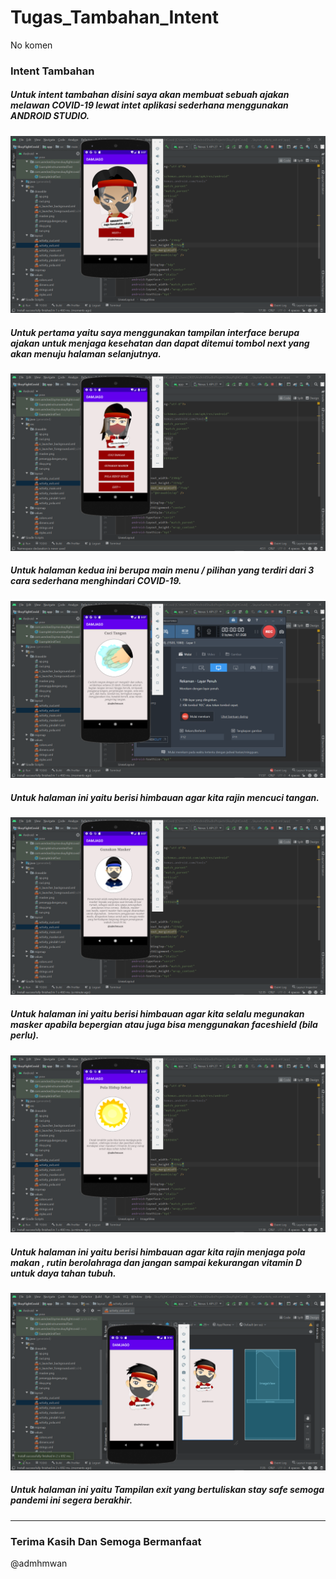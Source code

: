 # Tugas_Tambahan_Intent
No komen
### Intent Tambahan
##### Untuk intent tambahan disini saya akan membuat sebuah ajakan melawan COVID-19 lewat intet aplikasi sederhana menggunakan ANDROID STUDIO.
![Alt Text](https://github.com/adam033/Tugas_Tambahan_Intent/blob/master/Screenshot%20(298).png)
##### Untuk pertama yaitu saya menggunakan tampilan interface berupa ajakan untuk menjaga kesehatan dan dapat ditemui tombol next yang akan menuju halaman selanjutnya.
![Alt Text](https://github.com/adam033/Tugas_Tambahan_Intent/blob/master/Screenshot%20(299).png)
##### Untuk halaman kedua ini berupa main menu / pilihan yang terdiri dari 3 cara sederhana menghindari COVID-19.
![Alt Text](https://github.com/adam033/Tugas_Tambahan_Intent/blob/master/Screenshot%20(300).png)
##### Untuk halaman ini yaitu berisi himbauan agar kita rajin mencuci tangan.
![Alt Text](https://github.com/adam033/Tugas_Tambahan_Intent/blob/master/Screenshot%20(301).png)
##### Untuk halaman ini yaitu berisi himbauan agar kita selalu megunakan masker apabila bepergian atau juga bisa menggunakan faceshield (bila perlu).
![Alt Text](https://github.com/adam033/Tugas_Tambahan_Intent/blob/master/Screenshot%20(302).png)
##### Untuk halaman ini yaitu berisi himbauan agar kita rajin menjaga pola makan , rutin berolahraga dan jangan sampai kekurangan vitamin D untuk daya tahan tubuh.
![Alt Text](https://github.com/adam033/Tugas_Tambahan_Intent/blob/master/Screenshot%20(303).png)
##### Untuk halaman ini yaitu Tampilan exit yang bertuliskan stay safe semoga pandemi ini segera berakhir.
______________________________________________________________________________________________________________

### Terima Kasih Dan Semoga Bermanfaat
@admhmwan
